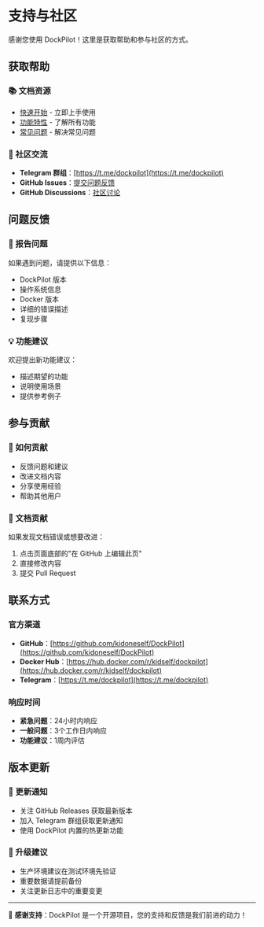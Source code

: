 # 支持与社区

感谢您使用 DockPilot！这里是获取帮助和参与社区的方式。

## 获取帮助

### 📚 文档资源
- [快速开始](/guide/quick-start) - 立即上手使用
- [功能特性](/features/) - 了解所有功能
- [常见问题](/guide/faq) - 解决常见问题

### 💬 社区交流
- **Telegram 群组**：[https://t.me/dockpilot](https://t.me/dockpilot)
- **GitHub Issues**：[提交问题反馈](https://github.com/kidoneself/DockPilot/issues)
- **GitHub Discussions**：[社区讨论](https://github.com/kidoneself/DockPilot/discussions)

## 问题反馈

### 🐛 报告问题
如果遇到问题，请提供以下信息：
- DockPilot 版本
- 操作系统信息
- Docker 版本
- 详细的错误描述
- 复现步骤

### 💡 功能建议
欢迎提出新功能建议：
- 描述期望的功能
- 说明使用场景
- 提供参考例子

## 参与贡献

### 🤝 如何贡献
- 反馈问题和建议
- 改进文档内容
- 分享使用经验
- 帮助其他用户

### 📝 文档贡献
如果发现文档错误或想要改进：
1. 点击页面底部的"在 GitHub 上编辑此页"
2. 直接修改内容
3. 提交 Pull Request

## 联系方式

### 官方渠道
- **GitHub**：[https://github.com/kidoneself/DockPilot](https://github.com/kidoneself/DockPilot)
- **Docker Hub**：[https://hub.docker.com/r/kidself/dockpilot](https://hub.docker.com/r/kidself/dockpilot)
- **Telegram**：[https://t.me/dockpilot](https://t.me/dockpilot)

### 响应时间
- **紧急问题**：24小时内响应
- **一般问题**：3个工作日内响应
- **功能建议**：1周内评估

## 版本更新

### 📢 更新通知
- 关注 GitHub Releases 获取最新版本
- 加入 Telegram 群组获取更新通知
- 使用 DockPilot 内置的热更新功能

### 🔄 升级建议
- 生产环境建议在测试环境先验证
- 重要数据请提前备份
- 关注更新日志中的重要变更

---

💝 **感谢支持**：DockPilot 是一个开源项目，您的支持和反馈是我们前进的动力！ 